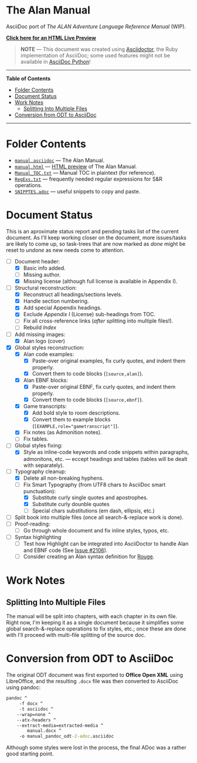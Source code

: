 # The Alan Manual

AsciiDoc port of _The ALAN Adventure Language Reference Manual_ (WIP).

__[Click here for an HTML Live Preview][HTML Live Preview]__

> __NOTE__ — This document was created using [Asciidoctor], the Ruby implementation of AsciiDoc; some used features might not be available in [AsciiDoc Python]!


-----

**Table of Contents**

<!-- MarkdownTOC autolink="true" bracket="round" autoanchor="false" lowercase="only_ascii" uri_encoding="true" levels="1,2,3" -->

- [Folder Contents](#folder-contents)
- [Document Status](#document-status)
- [Work Notes](#work-notes)
    - [Splitting Into Multiple Files](#splitting-into-multiple-files)
- [Conversion from ODT to AsciiDoc](#conversion-from-odt-to-asciidoc)

<!-- /MarkdownTOC -->

-----

# Folder Contents

- [`manual.asciidoc`](./manual.asciidoc) — The Alan Manual.
- [`manual.html`](./manual.html) — [HTML preview][HTML Live Preview] of The Alan Manual.
- [`Manual_TOC.txt`](./Manual_TOC.txt) — Manual TOC in plaintext (for reference).
- [`RegExs.txt`](./RegExs.txt) — frequently needed regular expressions for S&R operations.
- [`SNIPPTES.adoc`](./SNIPPTES.adoc) — useful snippets to copy and paste.


# Document Status

This is an aproximate status report and pending tasks list of the current document. As I'll keep working closer on the document, more issues/tasks are likely to come up, so task-trees that are now marked as _done_ might be reset to _undone_ as new needs come to attention.

- [ ] Document header:
    + [x] Basic info added.
    + [ ] Missing author.
    + [x] Missing license (although full license is available in Appendix I).
- [ ] Structural reconstruction:
    + [x] Reconstruct all headings/sections levels.
    + [x] Handle section numbering.
    + [x] Add special Appendix headings.
    + [x] Exclude _Appendix I_ (License) sub-headings from TOC.
    + [ ] Fix all cross-reference links (_after_ splitting into multiple files!).
    + [ ] Rebuild _Index_
- [ ] Add missing images:
    + [x] Alan logo (cover)
- [x] Global styles reconstruction:
    + [x] Alan code examples:
        * [x] Paste-over original examples, fix curly quotes, and indent them properly.
        * [x] Convert them to code blocks (`[source,alan]`).
    + [x] Alan EBNF blocks:
        * [x] Paste-over original EBNF, fix curly quotes, and indent them properly.
        * [x] Convert them to code blocks (`[source,ebnf]`).
    + [x] Game transcripts:
        + [x] Add bold style to room descriptions.
        + [x] Convert them to example blocks (`[EXAMPLE,role="gametranscript"]`).
    + [x] Fix notes (as Admonition notes).
    + [ ] Fix tables.
- [ ] Global styles fixing:
    + [x] Style as inline-code keywords and code snippets within paragraphs, admonitons, etc. — eccept headings and tables (tables will be dealt with separately).
- [ ] Typography cleanup:
    + [x] Delete all non-breaking hyphens.
    + [ ] Fix Smart Typography (from UTF8 chars to AsciiDoc smart punctuation):
        * [x] Substitute curly single quotes and apostrophes.
        * [x] Substitute curly dounble quotes
        * [ ] Special chars substitutions (em dash, ellipsis, etc.)
- [ ] Split book into multiple files (once all search-&-replace work is done).
- [ ] Proof-reading:
    + [ ] Go through whole document and fix inline styles, typos, etc.
- [ ] Syntax highlighting
    + [ ] Test how Highlight can be integrated into AsciiDoctor to handle Alan and EBNF code (See [Issue #2106]).
    + [ ] Consider creating an Alan syntax definition for [Rouge].

# Work Notes

## Splitting Into Multiple Files

The manual will be split into chapters, with each chapter in its own file. Right now, I'm keeping it as a single document because it simplifies some global search-&-replace operations to fix styles, etc.; once these are done with I'll proceed with multi-file splitting of the source doc.

# Conversion from ODT to AsciiDoc

The original ODT document was first exported to __Office Open XML__ using LibreOffice, and the resulting `.docx` file was then converted to AsciiDoc using pandoc:

```bat
pandoc ^
     -f docx ^
     -t asciidoc ^
    --wrap=none ^
    --atx-headers ^
    --extract-media=extracted-media ^
        manual.docx ^
     -o manual_pandoc_odt-2-adoc.asciidoc
```

Although some styles were lost in the process, the final ADoc was a rather good starting point.



<!-----------------------------------------------------------------------------
                               REFERENCE LINKS                                
------------------------------------------------------------------------------>

[HTML Live Preview]: http://htmlpreview.github.io/?https://github.com/alan-if/alan-docs/blob/master/manual/manual.html "Preview 'The Alan Manual' via GitHub & BitBucket HTML Preview"

<!-- AsciiDoctor -->

[Asciidoctor]: https://asciidoctor.org/ "Visit AsciiDoctor website (Ruby implementation)"

[AsciiDoc Python]: http://asciidoc.org/ "Visit AsciiDoc website (original Python implementation)"

[Issue #2106]: https://github.com/asciidoctor/asciidoctor/issues/2106 "Issue #2106 — Add extension point for integrating an alternative source highlighter"

[Rouge]: http://rouge.jneen.net/ "Visti Rouge website (code highlighter in Ruby)"



<!-- EOF -->